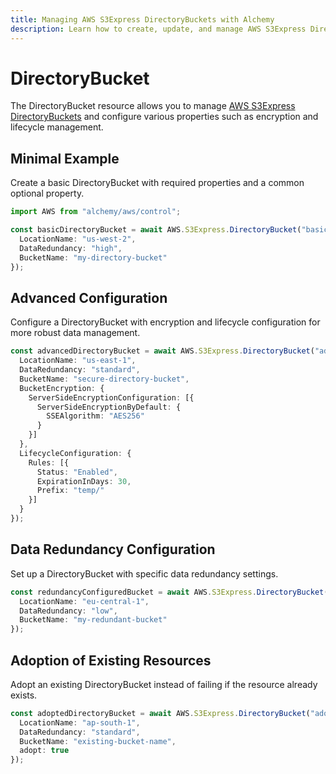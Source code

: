 ```yaml
---
title: Managing AWS S3Express DirectoryBuckets with Alchemy
description: Learn how to create, update, and manage AWS S3Express DirectoryBuckets using Alchemy Cloud Control.
---
```


# DirectoryBucket

The DirectoryBucket resource allows you to manage [AWS S3Express DirectoryBuckets](https://docs.aws.amazon.com/s3express/latest/userguide/) and configure various properties such as encryption and lifecycle management.

## Minimal Example

Create a basic DirectoryBucket with required properties and a common optional property.

```ts
import AWS from "alchemy/aws/control";

const basicDirectoryBucket = await AWS.S3Express.DirectoryBucket("basicDirectoryBucket", {
  LocationName: "us-west-2",
  DataRedundancy: "high",
  BucketName: "my-directory-bucket"
});
```

## Advanced Configuration

Configure a DirectoryBucket with encryption and lifecycle configuration for more robust data management.

```ts
const advancedDirectoryBucket = await AWS.S3Express.DirectoryBucket("advancedDirectoryBucket", {
  LocationName: "us-east-1",
  DataRedundancy: "standard",
  BucketName: "secure-directory-bucket",
  BucketEncryption: {
    ServerSideEncryptionConfiguration: [{
      ServerSideEncryptionByDefault: {
        SSEAlgorithm: "AES256"
      }
    }]
  },
  LifecycleConfiguration: {
    Rules: [{
      Status: "Enabled",
      ExpirationInDays: 30,
      Prefix: "temp/"
    }]
  }
});
```

## Data Redundancy Configuration

Set up a DirectoryBucket with specific data redundancy settings.

```ts
const redundancyConfiguredBucket = await AWS.S3Express.DirectoryBucket("redundancyConfiguredBucket", {
  LocationName: "eu-central-1",
  DataRedundancy: "low",
  BucketName: "my-redundant-bucket"
});
```

## Adoption of Existing Resources

Adopt an existing DirectoryBucket instead of failing if the resource already exists.

```ts
const adoptedDirectoryBucket = await AWS.S3Express.DirectoryBucket("adoptedDirectoryBucket", {
  LocationName: "ap-south-1",
  DataRedundancy: "standard",
  BucketName: "existing-bucket-name",
  adopt: true
});
```